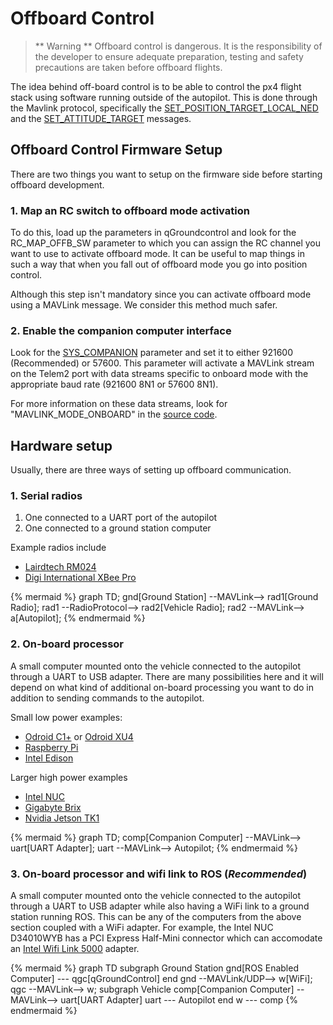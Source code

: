 # Offboard Control

> ** Warning ** Offboard control is dangerous. It is the responsibility of the developer to ensure adequate preparation, testing and safety precautions are taken before offboard flights.

The idea behind off-board control is to be able to control the px4 flight stack using software running outside of the autopilot. This is done through the Mavlink protocol, specifically the [SET_POSITION_TARGET_LOCAL_NED](http://mavlink.org/messages/common#SET_POSITION_TARGET_LOCAL_NED) and the [SET_ATTITUDE_TARGET](http://mavlink.org/messages/common#SET_ATTITUDE_TARGET) messages.

## Offboard Control Firmware Setup
There are two things you want to setup on the firmware side before starting offboard development.

### 1. Map an RC switch to offboard mode activation
To do this, load up the parameters in qGroundcontrol and look for the RC_MAP_OFFB_SW parameter to which you can assign the RC channel you want to use to activate offboard mode. It can be useful to map things in such a way that when you fall out of offboard mode you go into position control.

Although this step isn't mandatory since you can activate offboard mode using a MAVLink message. We consider this method much safer.

### 2. Enable the companion computer interface
Look for the [SYS_COMPANION](https://pixhawk.org/firmware/parameters#system) parameter and set it to either 921600 (Recommended) or 57600. This parameter will activate a MAVLink stream on the Telem2 port with data streams specific to onboard mode with the appropriate baud rate (921600 8N1 or 57600 8N1). 

For more information on these data streams, look for "MAVLINK_MODE_ONBOARD" in the [source code](https://github.com/PX4/Firmware/blob/master/src/modules/mavlink/mavlink_main.cpp).

## Hardware setup

Usually, there are three ways of setting up offboard communication.

### 1. Serial radios
1. One connected to a UART port of the autopilot
2. One connected to a ground station computer

Example radios include
* [Lairdtech RM024](http://www.lairdtech.com/products/rm024)
* [Digi International XBee Pro](http://www.digi.com/products/xbee-rf-solutions/modules)

{% mermaid %}
graph TD;
  gnd[Ground Station] --MAVLink--> rad1[Ground Radio];
  rad1 --RadioProtocol--> rad2[Vehicle Radio];
  rad2 --MAVLink--> a[Autopilot];
{% endmermaid %}

### 2. On-board processor
A small computer mounted onto the vehicle connected to the autopilot through a UART to USB adapter. There are many possibilities here and it will depend on what kind of additional on-board processing you want to do in addition to sending commands to the autopilot.

Small low power examples:
* [Odroid C1+](http://www.hardkernel.com/main/products/prdt_info.php?g_code=G143703355573) or [Odroid XU4](http://www.hardkernel.com/main/products/prdt_info.php?g_code=G143452239825)
* [Raspberry Pi](https://www.raspberrypi.org/)
* [Intel Edison](http://www.intel.com/content/www/us/en/do-it-yourself/edison.html)

Larger high power examples
* [Intel NUC](http://www.intel.com/content/www/us/en/nuc/overview.html)
* [Gigabyte Brix](http://www.gigabyte.com/products/list.aspx?s=47&ck=104)
* [Nvidia Jetson TK1](https://developer.nvidia.com/jetson-tk1)

{% mermaid %}
graph TD;
  comp[Companion Computer] --MAVLink--> uart[UART Adapter];
  uart --MAVLink--> Autopilot;
{% endmermaid %}

### 3. On-board processor and wifi link to ROS (***Recommended***)
A small computer mounted onto the vehicle connected to the autopilot through a UART to USB adapter while also having a WiFi link to a ground station running ROS. This can be any of the computers from the above section coupled with a WiFi adapter. For example, the Intel NUC D34010WYB has a PCI Express Half-Mini connector which can accomodate an [Intel Wifi Link 5000](http://www.intel.com/products/wireless/adapters/5000/) adapter.


{% mermaid %}
graph TD
  subgraph Ground  Station
  gnd[ROS Enabled Computer] --- qgc[qGroundControl]
  end
  gnd --MAVLink/UDP--> w[WiFi];
  qgc --MAVLink--> w;
  subgraph Vehicle
  comp[Companion Computer] --MAVLink--> uart[UART Adapter]
  uart --- Autopilot
  end
  w --- comp
{% endmermaid %}
